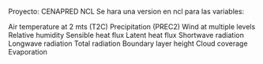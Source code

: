Proyecto: CENAPRED 
NCL
Se hara una version en ncl para las variables: 

Air temperature at 2 mts (T2C)
Precipitation (PREC2)
Wind at multiple levels
Relative humidity
Sensible heat flux
Latent heat flux
Shortwave radiation
Longwave radiation
Total radiation
Boundary layer height
Cloud coverage
Evaporation

